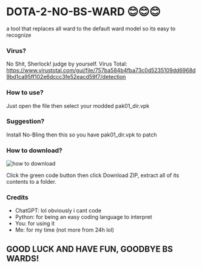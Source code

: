 # DOTA-2-NO-BS-WARD 😊😊😊
a tool that replaces all ward to the default ward model so its easy to recognize

### Virus?
No Shit, Sherlock! judge by yourself.
Virus Total: https://www.virustotal.com/gui/file/757ba584b4fba73c0d5235109dd6968d9bd1ca95ff102e6dccc3fe52eacd59f7/detection

### How to use?
Just open the file then select your modded pak01_dir.vpk

### Suggestion?
Install No-Bling then this so you have pak01_dir.vpk to patch

### How to download?
![how to download](https://user-images.githubusercontent.com/69560119/219996583-499441ea-ebbb-401d-9b95-ef84fb59b3a3.png)

Click the green code button then click Download ZIP, extract all of its contents to a folder.

### Credits
- ChatGPT: lol obviously i cant code
- Python: for being an easy coding language to interpret
- You: for using it
- Me: for my time (not more from 24h lol)

## GOOD LUCK AND HAVE FUN, GOODBYE BS WARDS!

